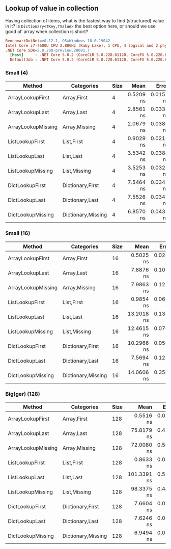 ﻿## Lookup of value in collection

Having collection of items, what is the fastest way to find (structured) value in it?
Is `Dictionary<TKey,TValue>` the best option here, or should we use good ol' array when
collection is short?

``` ini
BenchmarkDotNet=v0.12.1, OS=Windows 10.0.19042
Intel Core i7-7600U CPU 2.80GHz (Kaby Lake), 1 CPU, 4 logical and 2 physical cores
.NET Core SDK=5.0.200-preview.20601.7
  [Host]     : .NET Core 5.0.2 (CoreCLR 5.0.220.61120, CoreFX 5.0.220.61120), X64 RyuJIT
  DefaultJob : .NET Core 5.0.2 (CoreCLR 5.0.220.61120, CoreFX 5.0.220.61120), X64 RyuJIT
```

### Small (4)

|             Method |         Categories | Size |        Mean |     Error |    StdDev |
|------------------- |------------------- |----- |------------:|----------:|----------:|
|   ArrayLookupFirst |        Array,First |    4 |   0.5209 ns | 0.0155 ns | 0.0129 ns |
|    ArrayLookupLast |         Array,Last |    4 |   2.8561 ns | 0.0333 ns | 0.0312 ns |
| ArrayLookupMissing |      Array,Missing |    4 |   2.0679 ns | 0.0386 ns | 0.0361 ns |
|    ListLookupFirst |         List,First |    4 |   0.9029 ns | 0.0218 ns | 0.0204 ns |
|     ListLookupLast |          List,Last |    4 |   3.5342 ns | 0.0384 ns | 0.0320 ns |
|  ListLookupMissing |       List,Missing |    4 |   3.5253 ns | 0.0323 ns | 0.0286 ns |
|    DictLookupFirst |   Dictionary,First |    4 |   7.5464 ns | 0.0343 ns | 0.0304 ns |
|     DictLookupLast |    Dictionary,Last |    4 |   7.5526 ns | 0.0345 ns | 0.0306 ns |
|  DictLookupMissing | Dictionary,Missing |    4 |   6.8570 ns | 0.0434 ns | 0.0406 ns |

### Small (16)

|             Method |         Categories | Size |        Mean |     Error |    StdDev |
|------------------- |------------------- |----- |------------:|----------:|----------:|
|   ArrayLookupFirst |        Array,First |   16 |   0.5025 ns | 0.0240 ns | 0.0225 ns |
|    ArrayLookupLast |         Array,Last |   16 |   7.8876 ns | 0.1023 ns | 0.0957 ns |
| ArrayLookupMissing |      Array,Missing |   16 |   7.9863 ns | 0.1239 ns | 0.1159 ns |
|    ListLookupFirst |         List,First |   16 |   0.9854 ns | 0.0665 ns | 0.0556 ns |
|     ListLookupLast |          List,Last |   16 |  13.2018 ns | 0.1387 ns | 0.1297 ns |
|  ListLookupMissing |       List,Missing |   16 |  12.4615 ns | 0.0760 ns | 0.0711 ns |
|    DictLookupFirst |   Dictionary,First |   16 |  10.2966 ns | 0.0568 ns | 0.0474 ns |
|     DictLookupLast |    Dictionary,Last |   16 |   7.5694 ns | 0.1296 ns | 0.1083 ns |
|  DictLookupMissing | Dictionary,Missing |   16 |  14.0606 ns | 0.3506 ns | 0.7984 ns |

### Big(ger) (128)

|             Method |         Categories | Size |        Mean |     Error |    StdDev |
|------------------- |------------------- |----- |------------:|----------:|----------:|
|   ArrayLookupFirst |        Array,First |  128 |   0.5516 ns | 0.0287 ns | 0.0254 ns |
|    ArrayLookupLast |         Array,Last |  128 |  75.8179 ns | 0.4168 ns | 0.3694 ns |
| ArrayLookupMissing |      Array,Missing |  128 |  72.0080 ns | 0.5037 ns | 0.4711 ns |
|    ListLookupFirst |         List,First |  128 |   0.8633 ns | 0.0303 ns | 0.0268 ns |
|     ListLookupLast |          List,Last |  128 | 101.3391 ns | 0.5142 ns | 0.4810 ns |
|  ListLookupMissing |       List,Missing |  128 |  98.3375 ns | 0.4495 ns | 0.3984 ns |
|    DictLookupFirst |   Dictionary,First |  128 |   7.6604 ns | 0.0589 ns | 0.0551 ns |
|     DictLookupLast |    Dictionary,Last |  128 |   7.6246 ns | 0.0501 ns | 0.0444 ns |
|  DictLookupMissing | Dictionary,Missing |  128 |   6.9494 ns | 0.0551 ns | 0.0516 ns |
